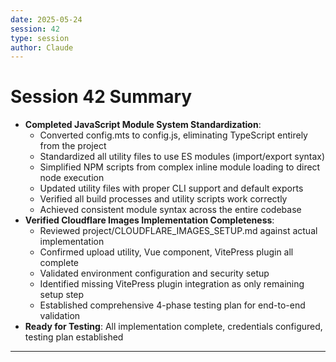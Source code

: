 ```yaml
---
date: 2025-05-24
session: 42
type: session
author: Claude
---
```


# Session 42 Summary

- **Completed JavaScript Module System Standardization**:
  - Converted config.mts to config.js, eliminating TypeScript entirely from the project
  - Standardized all utility files to use ES modules (import/export syntax)
  - Simplified NPM scripts from complex inline module loading to direct node execution
  - Updated utility files with proper CLI support and default exports
  - Verified all build processes and utility scripts work correctly
  - Achieved consistent module syntax across the entire codebase
- **Verified Cloudflare Images Implementation Completeness**:
  - Reviewed project/CLOUDFLARE_IMAGES_SETUP.md against actual implementation
  - Confirmed upload utility, Vue component, VitePress plugin all complete
  - Validated environment configuration and security setup
  - Identified missing VitePress plugin integration as only remaining setup step
  - Established comprehensive 4-phase testing plan for end-to-end validation
- **Ready for Testing**: All implementation complete, credentials configured, testing plan established

---